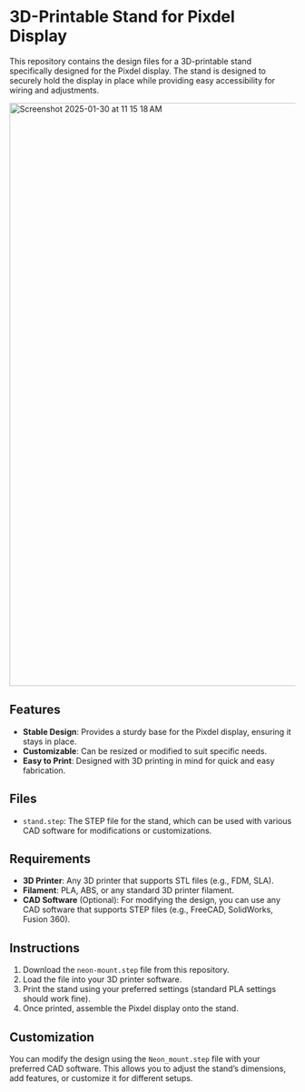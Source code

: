 # 3D-Printable Stand for Pixdel Display

This repository contains the design files for a 3D-printable stand specifically designed for the Pixdel display. The stand is designed to securely hold the display in place while providing easy accessibility for wiring and adjustments.

<img width="1027" alt="Screenshot 2025-01-30 at 11 15 18 AM" src="https://github.com/user-attachments/assets/09b2fc49-a7ed-48de-8d20-1f7ab78d06e9" />




## Features

- **Stable Design**: Provides a sturdy base for the Pixdel display, ensuring it stays in place.
- **Customizable**: Can be resized or modified to suit specific needs.
- **Easy to Print**: Designed with 3D printing in mind for quick and easy fabrication.

## Files
- `stand.step`: The STEP file for the stand, which can be used with various CAD software for modifications or customizations.

## Requirements

- **3D Printer**: Any 3D printer that supports STL files (e.g., FDM, SLA).
- **Filament**: PLA, ABS, or any standard 3D printer filament.
- **CAD Software** (Optional): For modifying the design, you can use any CAD software that supports STEP files (e.g., FreeCAD, SolidWorks, Fusion 360).

## Instructions

1. Download the `neon-mount.step` file from this repository.
2. Load the file into your 3D printer software.
3. Print the stand using your preferred settings (standard PLA settings should work fine).
4. Once printed, assemble the Pixdel display onto the stand.

## Customization

You can modify the design using the `Neon_mount.step` file with your preferred CAD software. This allows you to adjust the stand’s dimensions, add features, or customize it for different setups.

